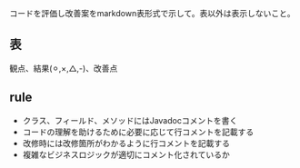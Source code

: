 コードを評価し改善案をmarkdown表形式で示して。表以外は表示しないこと。

## 表
観点、結果(⚪︎,×,△,-)、改善点

## rule
* クラス、フィールド、メソッドにはJavadocコメントを書く
* コードの理解を助けるために必要に応じて行コメントを記載する
* 改修時には改修箇所がわかるように行コメントを記載する
* 複雑なビジネスロジックが適切にコメント化されているか